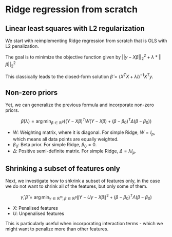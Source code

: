 # Ridge regression from scratch

## Linear least squares with L2 regularization

We start with reimplementing Ridge regression from scratch that is OLS with L2 penalization.

The goal is to minimize the objective function given by $||y - X\beta||^2_2 + \lambda * ||\beta||^2_2$

This classically leads to the closed-form solution $\hat{\beta} = (X^TX+\lambda I)^{-1}X^Ty$.

## Non-zero priors

Yet, we can generalize the previous formula and incorporate non-zero priors.

$$\hat{\beta}(\lambda) = \arg \min_{\beta \in \mathbb{R}^p} \left( (Y - X\beta)^TW(Y - X\beta) + (\beta - \beta_0)^T\Delta(\beta - \beta_0) \right)$$

- $W$: Weighting matrix, where it is diagonal. For simple Ridge, $W = I_p$, which means all data points are equally weighted.
- $\beta_0$: Beta prior. For simple Ridge, $\beta_0 = 0$.
- $\Delta$: Positive semi-definite matrix. For simple Ridge, $\Delta = \lambda I_p$.

## Shrinking a subset of features only

Next, we investigate how to shkrink a subset of features only, in the case we do not want to shrink all of the features, but only some of them.

$$\hat{\gamma}, \hat{\beta} = \arg \min_{\gamma \in \mathbb{R}^m, \beta \in \mathbb{R}^p} \|Y - U\gamma - X\beta\|^2 + (\beta - \beta_0)^T \Lambda (\beta - \beta_0)$$

- $X$: Penalised features
- $U$: Unpenalised features

This is particularly useful when incorporating interaction terms - which we might want to penalize more than other features.
